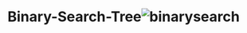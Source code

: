 # Binary-Search-Tree![binarysearch](https://user-images.githubusercontent.com/78371701/164167312-afd52276-9423-4b97-b64d-bbdbcc00cca7.PNG)
